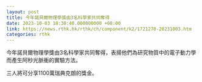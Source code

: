 ```yaml
---
layout: post
title: 今年諾貝爾物理學獎由3名科學家共同奪得
date: 2023-10-03 18:30:40.000000000 +08:00
link: https://news.rthk.hk/rthk/ch/component/k2/1721270-20231003.htm
categories: rthk
---
```


今年諾貝爾物理學獎由3名科學家共同奪得，表揚他們為研究物質中的電子動力學而產生阿秒光脈衝的實驗方法。

三人將可分享1100萬瑞典克朗的獎金。
